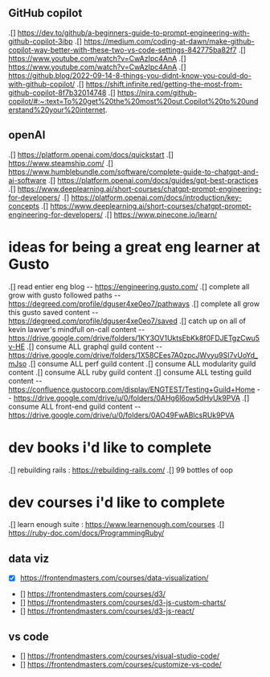 ## GitHub copilot

.[] https://dev.to/github/a-beginners-guide-to-prompt-engineering-with-github-copilot-3ibp
.[] https://medium.com/coding-at-dawn/make-github-copilot-way-better-with-these-two-vs-code-settings-842775ba82f7
.[] https://www.youtube.com/watch?v=CwAzIpc4AnA
.[] https://www.youtube.com/watch?v=CwAzIpc4AnA
.[] https://github.blog/2022-09-14-8-things-you-didnt-know-you-could-do-with-github-copilot/
.[] https://shift.infinite.red/getting-the-most-from-github-copilot-8f7b32014748
.[] https://nira.com/github-copilot/#:~:text=To%20get%20the%20most%20out,Copilot%20to%20understand%20your%20internet.

## openAI

.[] https://platform.openai.com/docs/quickstart
.[] https://www.steamship.com/
.[] https://www.humblebundle.com/software/complete-guide-to-chatgpt-and-ai-software
.[] https://platform.openai.com/docs/guides/gpt-best-practices
.[] https://www.deeplearning.ai/short-courses/chatgpt-prompt-engineering-for-developers/
.[] https://platform.openai.com/docs/introduction/key-concepts
.[] https://www.deeplearning.ai/short-courses/chatgpt-prompt-engineering-for-developers/
.[] https://www.pinecone.io/learn/

# ideas for being a great eng learner at Gusto

.[] read entier eng blog -- https://engineering.gusto.com/
.[] complete all grow with gusto followed paths -- https://degreed.com/profile/dguser4xe0eo7/pathways
.[] complete all grow this gusto saved content -- https://degreed.com/profile/dguser4xe0eo7/saved
.[] catch up on all of kevin lawver's mindfull on-call content -- https://drive.google.com/drive/folders/1KY3OV1UktsEbKk8f0FDJETgzCwu5v-HE
.[] consume ALL graphql guild content -- https://drive.google.com/drive/folders/1X58CEes7A0zpcJWvyu9SI7vUoYd_mJso
.[] consume ALL perf guild content
.[] consume ALL modularity guild content
.[] consume ALL ruby guild content
.[] consume ALL testing guild content -- https://confluence.gustocorp.com/display/ENGTEST/Testing+Guild+Home -- https://drive.google.com/drive/u/0/folders/0AHg6l6ow5dHyUk9PVA
.[] consume ALL front-end guild content -- https://drive.google.com/drive/u/0/folders/0AO49FwABlcsRUk9PVA

# dev books i'd like to complete

.[] rebuilding rails : https://rebuilding-rails.com/
.[] 99 bottles of oop

# dev courses i'd like to complete

.[] learn enough suite : https://www.learnenough.com/courses
.[] https://ruby-doc.com/docs/ProgrammingRuby/

## data viz

- [x] https://frontendmasters.com/courses/data-visualization/
- [] https://frontendmasters.com/courses/d3/
- [] https://frontendmasters.com/courses/d3-js-custom-charts/
- [] https://frontendmasters.com/courses/d3-js-react/

## vs code

- [] https://frontendmasters.com/courses/visual-studio-code/
- [] https://frontendmasters.com/courses/customize-vs-code/
